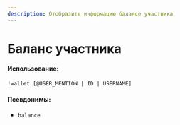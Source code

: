 ```yaml
---
description: Отобразить информацию балансе участника
---
```


# Баланс участника

#### Использование:

```
!wallet [@USER_MENTION | ID | USERNAME]
```

#### Псевдонимы:

* `balance`
